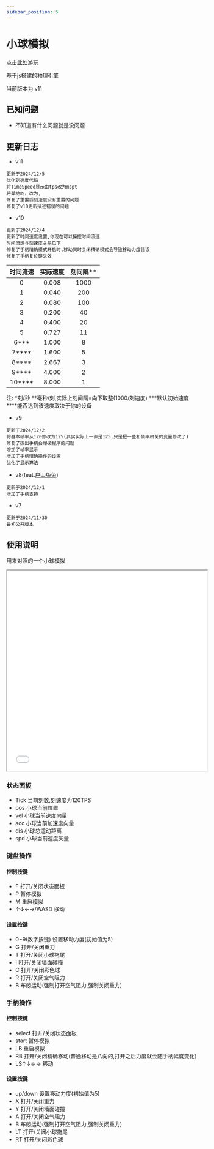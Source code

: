 ```yaml
---
sidebar_position: 5
---
```


# 小球模拟

点击<a href="/ballsimulate.html">此处</a>游玩

基于js搭建的物理引擎

当前版本为 v11

## 已知问题

- 不知道有什么问题就是没问题

## 更新日志

- v11
```
更新于2024/12/5
优化刻速度代码
将TimeSpeed显示由tps改为mspt
将某地的，改为,
修复了重置后刻速度没有重置的问题
修复了v10更新描述错误的问题
```

- v10
```
更新于2024/12/4
更新了时间速度设置,你现在可以操控时间流速
时间流速与刻速度关系见下
修复了手柄精确模式开启时,移动同时关闭精确模式会导致移动力度错误
修复了手柄复位键失效
```
|时间流速|实际速度|刻间隔**|
|:-:|:-:|:-:|
|0|0.008|1000|
|1|0.040|200|
|2|0.080|100|
|3|0.200|40|
|4|0.400|20|
|5|0.727|11|
|6***|1.000|8|
|7****|1.600|5|
|8****|2.667|3|
|9****|4.000|2|
|10****|8.000|1|

注:
\*刻/秒
\*\*毫秒/刻,实际上刻间隔=向下取整(1000/刻速度)
\*\*\*默认初始速度
\*\*\*\*能否达到该速度取决于你的设备

- v9
```
更新于2024/12/2
将基本帧率从120修改为125(其实实际上一直是125,只是把一些和帧率相关的变量修改了)
修复了拔出手柄会爆破程序的问题
增加了帧率显示
增加了手柄精确操作的设置
优化了显示算法
```

- v8(feat.[户山兔兔](https://danieltoyama.fun))
```
更新于2024/12/1
增加了手柄支持
```

- v7
```
更新于2024/11/30
最初公开版本
```

## 使用说明

用来对照的一个小球模拟
<iframe src="/ballsimulate.html" width="525px" height="525px"></iframe>

### 状态面板

- Tick 当前刻数,刻速度为120TPS
- pos 小球当前位置
- vel 小球当前速度向量
- acc 小球当前加速度向量
- dis 小球总运动距离
- spd 小球当前速度矢量

### 键盘操作

#### 控制按键

- F 打开/关闭状态面板
- P 暂停模拟
- M 重启模拟
- ↑↓←→/WASD 移动

#### 设置按键

- 0~9(数字按键) 设置移动力度(初始值为5)
- G 打开/关闭重力
- T 打开/关闭小球拖尾
- I 打开/关闭墙面碰撞
- C 打开/关闭彩色球
- R 打开/关闭空气阻力
- B 布朗运动(强制打开空气阻力,强制关闭重力)

### 手柄操作

#### 控制按键

- select 打开/关闭状态面板
- start 暂停模拟
- LB 重启模拟
- RB 打开/关闭精确移动(普通移动是八向的,打开之后力度就会随手柄幅度变化)
- LS↑↓←→ 移动

#### 设置按键

- up/down 设置移动力度(初始值为5)
- X 打开/关闭重力
- Y 打开/关闭墙面碰撞
- A 打开/关闭空气阻力
- B 布朗运动(强制打开空气阻力,强制关闭重力)
- LT 打开/关闭小球拖尾
- RT 打开/关闭彩色球